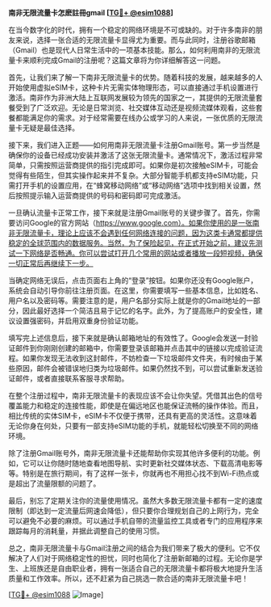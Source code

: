 **南非无限流量卡怎麽註冊gmail [[TG💪+ @esim1088](https://t.me/s/esim1088)]**

在当今数字化的时代，拥有一个稳定的网络环境是不可或缺的。对于许多南非的朋友来说，选择一张合适的无限流量卡显得尤为重要。而与此同时，注册谷歌邮箱（Gmail）也是现代人日常生活中的一项基本技能。那么，如何利用南非的无限流量卡来顺利完成Gmail的注册呢？这篇文章将为你详细解答这一问题。

首先，让我们来了解一下南非无限流量卡的优势。随着科技的发展，越来越多的人开始使用虚拟eSIM卡，这种卡片无需实体物理形态，可以直接通过手机设置进行激活。南非作为非洲大陆上互联网发展较为领先的国家之一，其提供的无限流量套餐受到了广泛欢迎。无论是日常浏览、社交媒体互动还是视频流媒体观看，这些套餐都能满足你的需求。对于经常需要在线办公或学习的人来说，一张优质的无限流量卡无疑是最佳选择。

接下来，我们进入正题——如何用南非无限流量卡注册Gmail账号。第一步当然是确保你的设备已经成功安装并激活了这张无限流量卡。通常情况下，激活过程非常简单，只需按照运营商提供的指引完成即可。如果你是初次接触eSIM卡，可能会觉得有些陌生，但其实操作起来并不复杂。大部分智能手机都支持eSIM功能，只需打开手机的设置应用，在“蜂窝移动网络”或“移动网络”选项中找到相关设置，然后按照提示输入运营商提供的号码和密码即可完成激活。

一旦确认流量卡正常工作，接下来就是注册Gmail账号的关键步骤了。首先，你需要访问Google的官方网站（https://www.google.com）。如果你使用的是一张南非无限流量卡，理论上应该不会遇到任何网络连接的问题，因为这类卡通常都提供稳定的全球范围内的数据服务。当然，为了保险起见，在正式开始之前，建议先测试一下网络是否畅通。你可以尝试打开几个常用的网站或者播放一段短视频，确保一切正常后再继续下一步。

当确定网络无误后，点击页面右上角的“登录”按钮。如果你还没有Google账户，系统会自动引导你前往注册页面。在这里，你需要填写一些基本信息，比如姓名、用户名以及密码等。需要注意的是，用户名部分实际上就是你的Gmail地址的一部分，因此最好选择一个简洁且易于记忆的名字。此外，为了提高账户的安全性，建议设置强密码，并启用双重身份验证功能。

填写完上述信息后，接下来就是确认邮箱地址的有效性了。Google会发送一封验证邮件到你刚刚创建的邮箱中，你需要登录该邮箱并点击其中的链接以完成验证流程。如果你发现无法收到这封邮件，不妨检查一下垃圾邮件文件夹，有时候由于某些原因，邮件会被错误地归类为垃圾邮件。如果仍然找不到，可以尝试重新发送验证邮件，或者直接联系客服寻求帮助。

在整个注册过程中，南非无限流量卡的表现应该不会让你失望。凭借其出色的信号覆盖能力和稳定的连接性能，即使是在偏远地区也能保证流畅的操作体验。而且，相比传统的实体SIM卡，eSIM卡不仅便于携带，还具有更高的灵活性。这意味着无论你身在何处，只要有一部支持eSIM功能的手机，就能轻松切换至不同的网络环境。

除了注册Gmail账号外，南非无限流量卡还能帮助你实现其他许多便利的功能。例如，它可以让你随时随地查看地图导航、实时更新社交媒体状态、下载高清电影等等。特别是在旅行期间，有了这样一张卡，你就再也不用担心找不到Wi-Fi热点或是超出了流量限额的问题了。

最后，别忘了定期关注你的流量使用情况。虽然大多数无限流量卡都有一定的速度限制（即达到一定流量后网速会降低），但只要你合理规划自己的上网行为，完全可以避免不必要的麻烦。可以通过手机自带的流量监控工具或者专门的应用程序来跟踪每月的消耗量，并据此调整自己的使用习惯。

总之，南非无限流量卡与Gmail注册之间的结合为我们带来了极大的便利。它不仅解决了人们对于网络稳定性的担忧，同时也简化了注册新邮箱的过程。无论你是学生、上班族还是自由职业者，拥有一张适合自己的无限流量卡都将极大地提升生活质量和工作效率。所以，还不赶紧为自己挑选一款合适的南非无限流量卡吧！

[[TG💪+ @esim1088](https://t.me/s/esim1088) ![Image](https://i.postimg.cc/4NQfJmqS/Snipaste-2025-05-13-00-14-12.png)]
